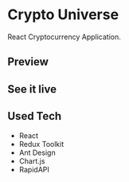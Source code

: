 # Crypto Universe

React Cryptocurrency Application.

## Preview

## See it live

## Used Tech

- React
- Redux Toolkit
- Ant Design
- Chart.js
- RapidAPI
